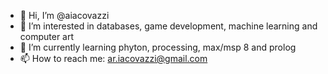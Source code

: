 - 👋 Hi, I’m @aiacovazzi
- 👀 I’m interested in databases, game development, machine learning and computer art
- 🌱 I’m currently learning phyton, processing, max/msp 8 and prolog
- 📫 How to reach me: ar.iacovazzi@gmail.com

<!---
aiacovazzi/aiacovazzi is a ✨ special ✨ repository because its `README.md` (this file) appears on your GitHub profile.
You can click the Preview link to take a look at your changes.
--->
